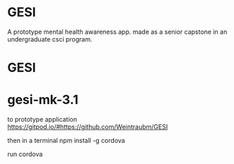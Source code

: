 # GESI
A prototype mental health awareness app.
made as a senior capstone in an undergraduate csci program.
# GESI

# gesi-mk-3.1

to prototype application
https://gitpod.io/#https://github.com/Weintraubm/GESI

then in a terminal 
npm install -g cordova

run cordova
